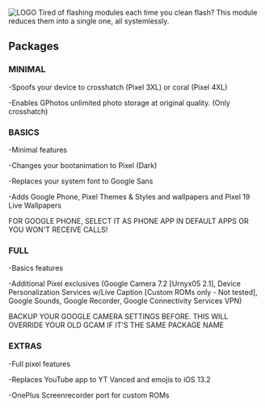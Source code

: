 ![LOGO](https://img.xda-cdn.com/1hgayhZ9FvuYUwtO_prBPMdDwAU=/https%3A%2F%2Fi.imgur.com%2FgjudNho.png)
Tired of flashing modules each time you clean flash? This module reduces them into a single one, all systemlessly.

## Packages

### MINIMAL

-Spoofs your device to crosshatch (Pixel 3XL) or coral (Pixel 4XL)

-Enables GPhotos unlimited photo storage at original quality. (Only crosshatch)


### BASICS
-Minimal features

-Changes your bootanimation to Pixel (Dark)

-Replaces your system font to Google Sans

-Adds Google Phone, Pixel Themes & Styles and wallpapers and Pixel 19 Live Wallpapers

FOR GOOGLE PHONE, SELECT IT AS PHONE APP IN DEFAULT APPS OR YOU WON'T RECEIVE CALLS!


### FULL
-Basics features

-Additional Pixel exclusives (Google Camera 7.2 [Urnyx05 2.1], Device Personalization Services w/Live Caption [Custom ROMs only - Not tested], Google Sounds, Google Recorder, Google Connectivity Services VPN)

BACKUP YOUR GOOGLE CAMERA SETTINGS BEFORE. THIS WILL OVERRIDE YOUR OLD GCAM IF IT'S THE SAME PACKAGE NAME

### EXTRAS

-Full pixel features

-Replaces YouTube app to YT Vanced and emojis to iOS 13.2

-OnePlus Screenrecorder port for custom ROMs
